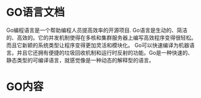 # GO语言文档

Go编程语言是一个帮助编程人员提高效率的开源项目.
Go语言是生动的、简洁的、高效的。它的并发机制使得在多核和集群服务器上编写高效程序变得很轻松。而且它新颖的系统类型让程序变得更加灵活和模块化。
Go可以快速编译为机器语言。并且它还拥有便捷的垃圾回收机制和运行时反射的功能。Go是一种快速的、静态类型的可编译语言，就感觉像是一种动态的解释型的语言。

# GO内容
